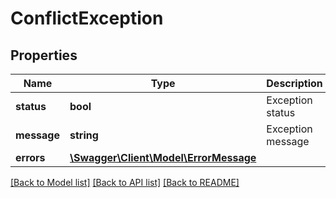 # ConflictException

## Properties
Name | Type | Description | Notes
------------ | ------------- | ------------- | -------------
**status** | **bool** | Exception status | [optional] 
**message** | **string** | Exception message | [optional] 
**errors** | [**\Swagger\Client\Model\ErrorMessage**](ErrorMessage.md) |  | [optional] 

[[Back to Model list]](../../README.md#documentation-for-models) [[Back to API list]](../../README.md#documentation-for-api-endpoints) [[Back to README]](../../README.md)

